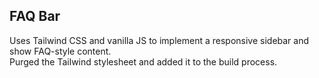## FAQ Bar    
Uses Tailwind CSS and vanilla JS to implement a responsive sidebar and show FAQ-style content.  
Purged the Tailwind stylesheet and added it to the build process.  
